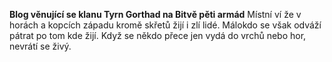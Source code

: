 **Blog věnující se klanu Tyrn Gorthad na Bitvě pěti armád**
Místní ví že v horách a kopcích západu kromě skřetů žijí i zlí lidé.
Málokdo se však odváží pátrat po tom kde žijí.
Když se někdo přece jen vydá do vrchů nebo hor, nevrátí se živý.
